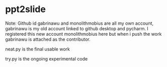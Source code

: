 # ppt2slide
 
Note: Github id gabrinawu and monolithmobius are all my own account, gabrinawu is my old account linked to github desktop and pycharm. I registered this new account monolithmobius here but when i push the work gabrinawu is attached as the contributor. 
 
 neat.py is the final usable work
 
 try.py is the ongoing experimental code 

